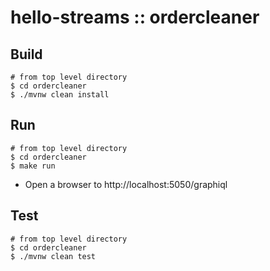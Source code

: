 # hello-streams :: ordercleaner

## Build

```
# from top level directory
$ cd ordercleaner
$ ./mvnw clean install
```

## Run
```
# from top level directory
$ cd ordercleaner
$ make run
```

- Open a browser to http://localhost:5050/graphiql


## Test
```
# from top level directory
$ cd ordercleaner
$ ./mvnw clean test
```
